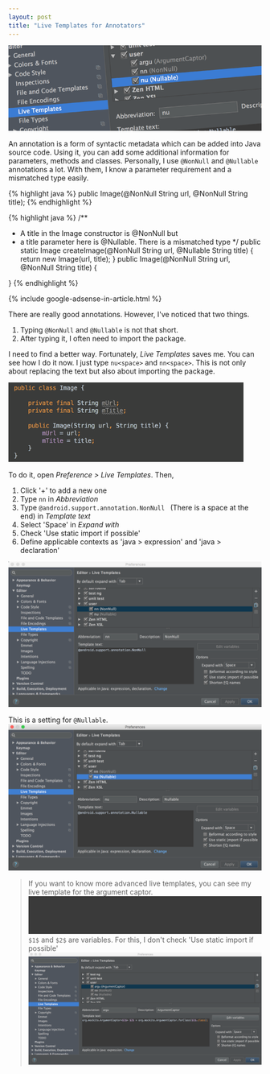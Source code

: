 ```yaml
---
layout: post
title: "Live Templates for Annotators"
---
```


![Live Templates](/images/2016/02-12/live-templates.png)

An annotation is a form of syntactic metadata which can be added into Java source code. Using it, you can add some additional information for parameters, methods and classes. Personally, I use `@NonNull` and `@Nullable` annotations a lot. With them, I know a parameter requirement and a mismatched type easily.

{% highlight java %}
public Image(@NonNull String url, @NonNull String title);
{% endhighlight %}

{% highlight java %}
/**
 * A title in the Image constructor is @NonNull but
 * a title parameter here is @Nullable. There is a mismatched type
 */
public static Image createImage(@NonNull String url, @Nullable String title) {
  return new Image(url, title);
}
public Image(@NonNull String url, @NonNull String title) {

}
{% endhighlight %}

{% include google-adsense-in-article.html %}

There are really good annotations. However, I've noticed that two things.

1. Typing `@NonNull` and `@Nullable` is not that short.
2. After typing it, I often need to import the package.

I need to find a better way. Fortunately, _Live Templates_ saves me. You can see how I do it now. I just type `nu<space>` and `nn<space>`. This is not only about replacing the text but also about importing the package.

![NonNull and Nullable](/images/2016/02-12/nonnull_and_nullable.gif)

To do it, open _Preference >  Live Templates_. Then,

1. Click '+' to add a new one
2. Type `nn` in _Abbreviation_
3. Type `@android.support.annotation.NonNull ` (There is a space at the end) in _Template text_
4. Select 'Space' in _Expand with_
5. Check 'Use static import if possible'
6. Define applicable contexts as 'java > expression' and 'java > declaration'

![NonNull Setting](/images/2016/02-12/nonnull_setting.png)

This is a setting for `@Nullable`.
![Nullable Setting](/images/2016/02-12/nullable_setting.png)

> If you want to know more advanced live templates, you can see my live template for the argument captor.
> ![Argument Captor](/images/2016/02-12/argument_captor.gif)
> `$1$` and `$2$` are variables. For this, I don't check 'Use static import if possible'
> ![Argument Captor Setting](/images/2016/02-12/argument_captor_setting.png)
